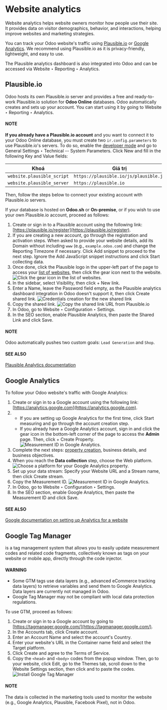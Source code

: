 # Website analytics

Website analytics helps website owners monitor how people use their site. It provides data on
visitor demographics, behavior, and interactions, helping improve websites and marketing strategies.

You can track your Odoo website's traffic using [Plausible.io](#analytics-plausible) or
[Google Analytics](#analytics-google-analytics). We recommend using Plausible.io as it is privacy-friendly,
lightweight, and easy to use.

The Plausible analytics dashboard is also integrated into Odoo and can be accessed
via Website ‣ Reporting ‣ Analytics.

<a id="analytics-plausible"></a>

## Plausible.io

Odoo hosts its own Plausible.io server and provides a free and ready-to-work Plausible.io
solution for **Odoo Online** databases. Odoo automatically creates and sets up your account. You can
start using it by going to Website ‣ Reporting ‣ Analytics.

#### NOTE
**If you already have a Plausible.io account** and you want to connect it to your Odoo Online
database, you must create two `ir.config.parameters` to use Plausible.io's servers. To do so,
enable the [developer mode](../../../general/developer_mode.md#developer-mode) and go to General Settings ‣
Technical -- System Parameters. Click New and fill in the following Key
and Value fields:

| Khoá                       | Giá trị                                |
|----------------------------|----------------------------------------|
| `website.plausible_script` | `https://plausible.io/js/plausible.js` |
| `website.plausible_server` | `https://plausible.io`                 |

Then, follow the steps below to connect your existing account with Plausible.io servers.

If your database is hosted on **Odoo.sh** or **On-premise**, or if you wish to use your own
Plausible.io account, proceed as follows:

1. Create or sign in to a Plausible account using the following link: [https://plausible.io/register](https://plausible.io/register).
2. If you are creating a new account, go through the registration and activation steps. When asked
   to provide your website details, add its Domain without including `www` (e.g.,
   `example.odoo.com`) and change the Reporting Timezone if necessary. Click
   Add snippet to proceed to the next step. Ignore the Add JavaScript snippet
   instructions and click Start collecting data.
3. Once done, click the Plausible logo in the upper-left part of the page to access your [list of
   websites](https://plausible.io/sites), then click the gear icon next to the website.
   ![Click the gear icon in the list of websites.](analytics/plausible-gear-icon.png)
4. In the sidebar, select Visibility, then click + New link.
5. Enter a Name, leave the Password field empty, as the Plausible analytics
   dashboard integration in Odoo doesn't support it, then click Create shared link.
   ![Credentials creation for the new shared link](analytics/plausible-create-sharedlink.png)
6. Copy the shared link.
   ![Copy the shared link URL from Plausible.io](analytics/plausible-copy-sharedlink.png)
7. In Odoo, go to Website ‣ Configuration ‣ Settings.
8. In the SEO section, enable Plausible Analytics, then paste the
   Shared Link and click Save.

#### NOTE
Odoo automatically pushes two custom goals: `Lead Generation` and `Shop`.

#### SEE ALSO
[Plausible Analytics documentation](https://plausible.io/docs)

<a id="analytics-google-analytics"></a>

## Google Analytics

To follow your Odoo website's traffic with Google Analytics:

1. Create or sign in to a Google account using the following link: [https://analytics.google.com](https://analytics.google.com).
2. - If you are setting up Google Analytics for the first time, click Start measuring
     and go through the account creation step.
   - If you already have a Google Analytics account, sign in and click the gear icon in the
     bottom-left corner of the page to access the **Admin** page. Then, click + Create
     Property.
     ![Measurement ID in Google Analytics.](analytics/GA-add-property.png)
3. Complete the next steps: [property creation](https://support.google.com/analytics/answer/9304153?hl=en/&visit_id=638278591144564289-3612494643&rd=2#property),
   business details, and business objectives.
4. When you reach the **Data collection** step, choose the Web platform.
   ![Choose a platform for your Google Analytics property.](analytics/GA-platform.png)
5. Set up your data stream: Specify your Website URL and a Stream name, then
   click Create stream.
6. Copy the Measurement ID.
   ![Measurement ID in Google Analytics.](analytics/GA-measurement-id.png)
7. In Odoo, go to Website ‣ Configuration ‣ Settings.
8. In the SEO section, enable Google Analytics, then paste the
   Measurement ID and click Save.

#### SEE ALSO
[Google documentation on setting up Analytics for a website](https://support.google.com/analytics/answer/1008015?hl=en/)

<a id="analytics-google-tag-manager"></a>

## Google Tag Manager

 is a tag management system that allows you to easily update
measurement codes and related code fragments, collectively known as tags on your website or mobile
app, directly through the code injector.

#### WARNING
- Some GTM tags use data layers (e.g., advanced eCommerce tracking data layers) to retrieve
  variables and send them to Google Analytics. Data layers are currently not managed in Odoo.
- Google Tag Manager may not be compliant with local data protection regulations.

To use GTM, proceed as follows:

1. Create or sign in to a Google account by going to [https://tagmanager.google.com/](https://tagmanager.google.com/).
2. In the Accounts tab, click Create account.
3. Enter an Account Name and select the account's Country.
4. Enter your website's URL in the Container name field and select the Target
   platform.
5. Click Create and agree to the Terms of Service.
6. Copy the `<head>` and `<body>` codes from the popup window. Then, go to your website, click
   Edit, go to the Themes tab, scroll down to the
   Website Settings section, then click <head> and </body> to
   paste the codes.
   ![Install Google Tag Manager](analytics/gtm-codes.png)

#### NOTE
The data is collected in the marketing tools used to monitor the website (e.g., Google Analytics,
Plausible, Facebook Pixel), not in Odoo.
